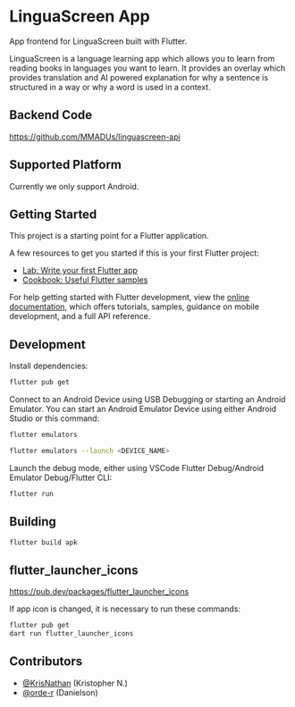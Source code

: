 # LinguaScreen App

App frontend for LinguaScreen built with Flutter.

LinguaScreen is a language learning app which allows you to learn from reading books in languages you want to learn. It provides an overlay which provides translation and AI powered explanation for why a sentence is structured in a way or why a word is used in a context.

## Backend Code

https://github.com/MMADUs/linguascreen-api

## Supported Platform

Currently we only support Android.

## Getting Started

This project is a starting point for a Flutter application.

A few resources to get you started if this is your first Flutter project:

- [Lab: Write your first Flutter app](https://docs.flutter.dev/get-started/codelab)
- [Cookbook: Useful Flutter samples](https://docs.flutter.dev/cookbook)

For help getting started with Flutter development, view the
[online documentation](https://docs.flutter.dev/), which offers tutorials,
samples, guidance on mobile development, and a full API reference.

## Development

Install dependencies:

```sh
flutter pub get
```

Connect to an Android Device using USB Debugging or starting an Android Emulator.
You can start an Android Emulator Device using either Android Studio or this command:

```sh
flutter emulators
```

```sh
flutter emulators --launch <DEVICE_NAME>
```

Launch the debug mode, either using VSCode Flutter Debug/Android Emulator Debug/Flutter CLI:

```sh
flutter run
```

## Building

```sh
flutter build apk
```

## flutter_launcher_icons

https://pub.dev/packages/flutter_launcher_icons

If app icon is changed, it is necessary to run these commands:

```sh
flutter pub get
dart run flutter_launcher_icons
```

## Contributors

- [@KrisNathan](https://github.com/KrisNathan) (Kristopher N.)
- [@orde-r](https://github.com/orde-r) (Danielson)
